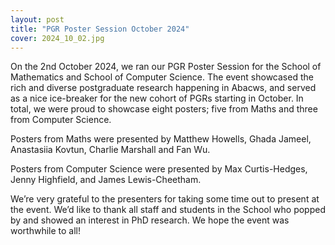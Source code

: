 ```yaml
---
layout: post
title: "PGR Poster Session October 2024"
cover: 2024_10_02.jpg
---
```


On the 2nd October 2024, we ran our PGR Poster Session for the School of Mathematics and School of Computer Science. The event showcased the rich and diverse postgraduate research happening in Abacws, and served as a nice ice-breaker for the new cohort of PGRs starting in October. In total, we were proud to showcase eight posters; five from Maths and three from Computer Science. 

Posters from Maths were presented by Matthew Howells, Ghada Jameel, Anastasiia Kovtun, Charlie Marshall and Fan Wu.

Posters from Computer Science were presented by Max Curtis-Hedges, Jenny Highfield, and James Lewis-Cheetham.

We’re very grateful to the presenters for taking some time out to present at the event. We’d like to thank all staff and students in the School who popped by and showed an interest in PhD research. We hope the event was worthwhile to all!

